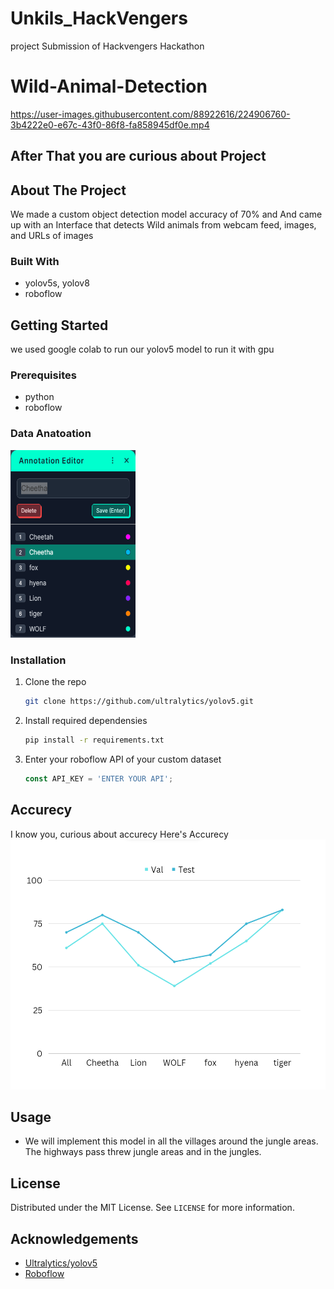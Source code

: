 # Unkils_HackVengers
project Submission of Hackvengers Hackathon
# Wild-Animal-Detection



https://user-images.githubusercontent.com/88922616/224906760-3b4222e0-e67c-43f0-86f8-fa858945df0e.mp4



## After That you are curious about Project 


<!-- ABOUT THE PROJECT -->
## About The Project
We made a custom object detection model accuracy of 70% and And came up with an Interface that detects Wild animals  from webcam feed, images, and URLs of images   

### Built With

* yolov5s, yolov8
* roboflow


<!-- GETTING STARTED -->
## Getting Started

we used google colab to run our yolov5 model to run it with gpu

### Prerequisites

* python
* roboflow

### Data Anatoation
<img src="SS/classes.png" alt="class" width="200" height="300"/>

### Installation

1. Clone the repo
   ```sh
   git clone https://github.com/ultralytics/yolov5.git
   ```
2. Install required dependensies
   ```sh
   pip install -r requirements.txt
   ```
4. Enter your roboflow API of your custom dataset
   ```js
   const API_KEY = 'ENTER YOUR API';
   ```


## Accurecy
I know you, curious about accurecy Here's Accurecy
<img src="SS/Accu.png" alt="Accurecy" width="700" height="400"/>


<!-- USAGE EXAMPLES -->
## Usage

* We will implement this model in all the villages around the jungle areas. The highways pass threw jungle areas and in the jungles.




<!-- LICENSE -->
## License

Distributed under the MIT License. See `LICENSE` for more information.


<!-- ACKNOWLEDGEMENTS -->
## Acknowledgements
* [Ultralytics/yolov5](https://github.com/ultralytics/yolov5)
* [Roboflow](https://roboflow.com/)
